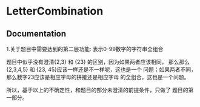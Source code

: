 # LetterCombination
Documentation
-------------
1.关于题目中需要达到的第二层功能: 表示0-99数字的字符串全组合

题目中似乎没有澄清{2,3} 和 {23} 的区别，因为如果两者应该相同，
那么那么{2,3,4,5} 和 {23, 45}应该一样还是不一样呢，这也是一个
问题；如果两者不同，那么数字23应该是相应字母的拼接还是相应字母
的全组合，这也是一个问题。

所以，基于以上的不确定性，和题目的部分未澄清的前提条件，只做了
题目的第一部分。

